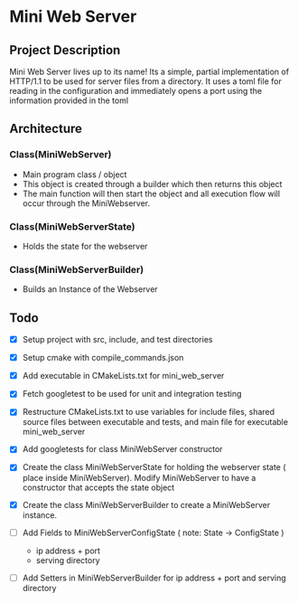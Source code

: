 # Mini Web Server

## Project Description
Mini Web Server lives up to its name! Its a simple, partial implementation of HTTP/1.1 to be used 
for server files from a directory. It uses a toml file for reading in the configuration and
immediately opens a port using the information provided in the toml

## Architecture

### Class(MiniWebServer)

- Main program class / object
- This object is created through a builder which then returns this object
- The main function will then start the object and all execution flow will occur through the
  MiniWebserver.

### Class(MiniWebServerState)
- Holds the state for the webserver

### Class(MiniWebServerBuilder)
- Builds an Instance of the Webserver 

## Todo
- [x] Setup project with src, include, and test directories
- [x] Setup cmake with compile\_commands.json
- [x] Add executable in CMakeLists.txt for mini\_web\_server
- [x] Fetch googletest to be used for unit and integration testing
- [x] Restructure CMakeLists.txt to use variables for include files, shared source files between
  executable and tests, and main file for executable mini\_web\_server
- [x] Add googletests for class MiniWebServer constructor
- [x] Create the class MiniWebServerState for holding the webserver state ( place inside
  MiniWebServer). Modify MiniWebServer to have a constructor that accepts the state object
- [x] Create the class MiniWebServerBuilder to create a MiniWebServer instance.
- [ ] Add Fields to MiniWebServerConfigState ( note: State -> ConfigState )
    - ip address + port
    - serving directory
- [ ] Add Setters in MiniWebServerBuilder for ip address + port and serving directory

